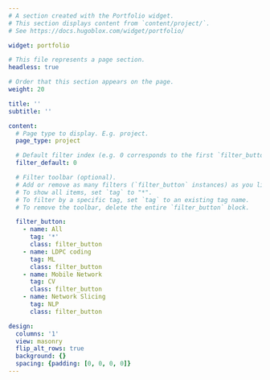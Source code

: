 ```yaml
---
# A section created with the Portfolio widget.
# This section displays content from `content/project/`.
# See https://docs.hugoblox.com/widget/portfolio/

widget: portfolio

# This file represents a page section.
headless: true

# Order that this section appears on the page.
weight: 20

title: ''
subtitle: ''

content:
  # Page type to display. E.g. project.
  page_type: project

  # Default filter index (e.g. 0 corresponds to the first `filter_button` instance below).
  filter_default: 0

  # Filter toolbar (optional).
  # Add or remove as many filters (`filter_button` instances) as you like.
  # To show all items, set `tag` to "*".
  # To filter by a specific tag, set `tag` to an existing tag name.
  # To remove the toolbar, delete the entire `filter_button` block.      

  filter_button:
    - name: All
      tag: '*'
      class: filter_button
    - name: LDPC coding
      tag: ML
      class: filter_button
    - name: Mobile Network
      tag: CV
      class: filter_button
    - name: Network Slicing
      tag: NLP
      class: filter_button

design:
  columns: '1'
  view: masonry
  flip_alt_rows: true
  background: {}
  spacing: {padding: [0, 0, 0, 0]}
---
```

